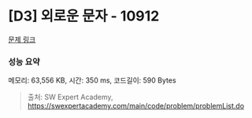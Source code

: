 # [D3] 외로운 문자 - 10912 

[문제 링크](https://swexpertacademy.com/main/code/problem/problemDetail.do?contestProbId=AXVJuEvqLAADFASe) 

### 성능 요약

메모리: 63,556 KB, 시간: 350 ms, 코드길이: 590 Bytes



> 출처: SW Expert Academy, https://swexpertacademy.com/main/code/problem/problemList.do